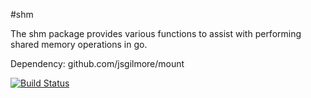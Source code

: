 #shm

The shm package provides various functions to assist with performing shared memory operations in go.

Dependency:
github.com/jsgilmore/mount

[![Build Status](https://drone.io/github.com/jsgilmore/shm/status.png)](https://drone.io/github.com/jsgilmore/shm/latest)

